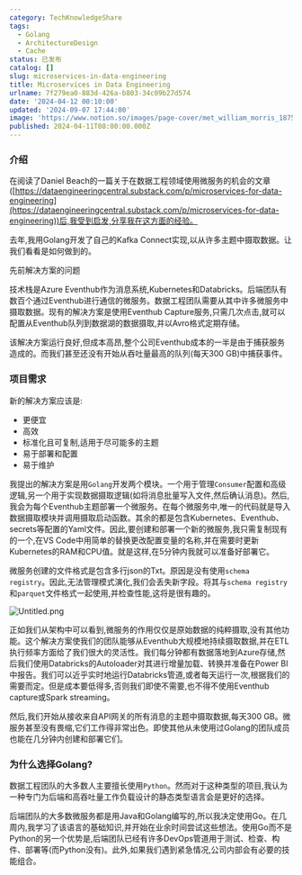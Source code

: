 ```yaml
---
category: TechKnowledgeShare
tags:
  - Golang
  - ArchitectureDesign
  - Cache
status: 已发布
catalog: []
slug: microservices-in-data-engineering
title: Microservices in Data Engineering
urlname: 7f279ea0-883d-426a-b803-34c09b27d574
date: '2024-04-12 00:10:00'
updated: '2024-09-07 17:44:00'
image: 'https://www.notion.so/images/page-cover/met_william_morris_1875.jpg'
published: 2024-04-11T08:00:00.000Z
---
```


### 介绍


在阅读了Daniel Beach的一篇关于在数据工程领域使用微服务的机会的文章([https://dataengineeringcentral.substack.com/p/microservices-for-data-engineering](https://dataengineeringcentral.substack.com/p/microservices-for-data-engineering))后,我受到启发,分享我在这方面的经验。


去年,我用Golang开发了自己的Kafka Connect实现,以从许多主题中摄取数据。让我们看看是如何做到的。


先前解决方案的问题


技术栈是Azure Eventhub作为消息系统,Kubernetes和Databricks。后端团队有数百个通过Eventhub进行通信的微服务。数据工程团队需要从其中许多微服务中摄取数据。现有的解决方案是使用Eventhub Capture服务,只需几次点击,就可以配置从Eventhub队列到数据湖的数据摄取,并以Avro格式定期存储。


该解决方案运行良好,但成本高昂,整个公司Eventhub成本的一半是由于捕获服务造成的。而我们甚至还没有开始从吞吐量最高的队列(每天300 GB)中捕获事件。


### 项目需求


新的解决方案应该是:

- 更便宜
- 高效
- 标准化且可复制,适用于尽可能多的主题
- 易于部署和配置
- 易于维护

我提出的解决方案是用`Golang`开发两个模块。一个用于管理`Consumer`配置和高级逻辑,另一个用于实现数据摄取逻辑(如将消息批量写入文件,然后确认消息)。然后,我会为每个Eventhub主题部署一个微服务。在每个微服务中,唯一的代码就是导入数据摄取模块并调用摄取启动函数。其余的都是包含Kubernetes、Eventhub、secrets等配置的Yaml文件。因此,要创建和部署一个新的微服务,我只需复制现有的一个,在VS Code中用简单的替换更改配置变量的名称,并在需要时更新Kubernetes的RAM和CPU值。就是这样,在5分钟内我就可以准备好部署它。


微服务创建的文件格式是包含多行json的Txt。原因是没有使用`schema registry`。因此,无法管理模式演化,我们会丢失新字段。将其与`schema registry`和`parquet`文件格式一起使用,并检查性能,这将是很有趣的。


![Untitled.png](https://prod-files-secure.s3.us-west-2.amazonaws.com/5d24fe63-e567-4804-86f9-9fdc62e13082/4e0f8d5d-b295-4408-9363-660688d511a9/Untitled.png?X-Amz-Algorithm=AWS4-HMAC-SHA256&X-Amz-Content-Sha256=UNSIGNED-PAYLOAD&X-Amz-Credential=ASIAZI2LB466SVVVHQU7%2F20250323%2Fus-west-2%2Fs3%2Faws4_request&X-Amz-Date=20250323T213241Z&X-Amz-Expires=3600&X-Amz-Security-Token=IQoJb3JpZ2luX2VjEIT%2F%2F%2F%2F%2F%2F%2F%2F%2F%2FwEaCXVzLXdlc3QtMiJHMEUCIQCehRmy0Kn8ZbYi1z%2BBLOqz6YG925K%2F1ZuIbZGPD7D5EAIgLSH5U9r%2FkCs82JtaZmSAEEEWt1QAFu4%2FZ%2BtNv8wcDt0qiAQI3f%2F%2F%2F%2F%2F%2F%2F%2F%2F%2FARAAGgw2Mzc0MjMxODM4MDUiDMf8KeaeicOCuHUxLSrcA%2FmvFa%2FwiVj9sulaWYPMqW%2FO2NDm6TPRJ4gIRDpkh%2F8ttIzSnQCpLRAXgBdu%2BmB7zjlRPcFRParGKVWOLT4pEhHyKvrrcjn1DM0sxioA9xCCuf7W9a4bYLj0p04VMR0B5sV0bS30dOJ%2BMaojqMMKMead6zFUQg%2Fs7rIcwrlGt4csuzF3LBm3R%2FabBP6ROkpTjqXznik9mK%2Fxln9GM8peGhJKFSAiGrr%2BOm%2BWyZNSq8NKRgQ55%2BtiO6aVP6QJL6tHWb0Lb66zVGAorUZqKYrdmsVQuswHu6GEjcSygw%2FzGUkFgp0uqewvcXVHoUKB7rUnZamc1IWUqisEUOoMfmL2quBARiwzxxUaz1VcPeX9Tjj2r5Q23J8DD3mp0csN3d1a4pl6N8eG0K%2B7PdjiBom5b7C5bVlwmGKbhKU2oaVGTMnHVgSWIV%2Frp2mE%2FUJ8MngUG44cJ%2FlKI%2BpM6yCSayQZIr7OtOSopcm%2Fo7fVPpAHNOZkYvFL49JKW0IW904%2FPG73wqLAFa1dGjkblrlrzCtlAhfubJqm59iG8vXU%2FD0aKjEtVfTSkleyR3nlDop6RlKZloh1XIyuA2tjoTmxqMIbV%2B089jpDcNc5Vn0ME%2F9iPC7PL%2FwNLPn6regQyg%2FHMPzJgb8GOqUBWznKQ5ZNtMf%2B6EnotoaCNPfzcd%2FWjrBkSkrrLhCYxckPQ4Pn1OCZnLhXOCv2TZvPdFg7q1KaBMjsC3AnFika5tYjUeEQrxSfiP9%2FdvBaZKvjqcdv4BE51Uc4nNcjCRRDANx1IPu5E33vJIr6GzNYt6TDiSRsDTMMsaGU1oEEsWuXX4Nver5zgxEeeKrS6oJVciUyuVSnuZXBKD9nplMVLHbnIpqm&X-Amz-Signature=cf769bf5a437d4656dd4df776822b3bb2ebc3bb8269f55086ec79a6c16dc668a&X-Amz-SignedHeaders=host&x-id=GetObject)


正如我们从架构中可以看到,微服务的作用仅仅是原始数据的纯粹摄取,没有其他功能。这个解决方案使我们的团队能够从Eventhub大规模地持续摄取数据,并在ETL执行频率方面给了我们很大的灵活性。我们每分钟都有数据落地到Azure存储,然后我们使用Databricks的Autoloader对其进行增量加载、转换并准备在Power BI中报告。我们可以近乎实时地运行Databricks管道,或者每天运行一次,根据我们的需要而定。但是成本要低得多,否则我们即使不需要,也不得不使用Eventhub capture或Spark streaming。


然后,我们开始从接收来自API网关的所有消息的主题中摄取数据,每天300 GB。微服务甚至没有畏缩,它们工作得非常出色。即使其他从未使用过Golang的团队成员也能在几分钟内创建和部署它们。


### 为什么选择Golang?


数据工程团队的大多数人主要擅长使用`Python`。然而对于这种类型的项目,我认为一种专门为后端和高吞吐量工作负载设计的静态类型语言会是更好的选择。


后端团队的大多数微服务都是用Java和Golang编写的,所以我决定使用Go。在几周内,我学习了该语言的基础知识,并开始在业余时间尝试这些想法。使用Go而不是Python的另一个优势是,后端团队已经有许多DevOps管道用于测试、检查、构件、部署等(而Python没有)。此外,如果我们遇到紧急情况,公司内部会有必要的技能组合。

